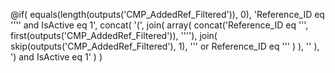 @if(
  equals(length(outputs('CMP_AddedRef_Filtered')), 0),
  'Reference_ID eq '''' and IsActive eq 1',
  concat(
    '(',
    join(
      array(
        concat('Reference_ID eq ''', first(outputs('CMP_AddedRef_Filtered')), ''''),
        join(
          skip(outputs('CMP_AddedRef_Filtered'), 1),
          ''' or Reference_ID eq '''
        )
      ),
      ''
    ),
    ') and IsActive eq 1'
  )
)
